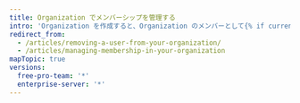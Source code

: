 ```yaml
---
title: Organization でメンバーシップを管理する
intro: 'Organization を作成すると、Organization のメンバーとして{% if currentVersion == "free-pro-team@latest" %}ユーザを招待{% else %}ユーザを追加{% endif %}することができます。 メンバーの削除や、元のメンバーの復帰も可能です。'
redirect_from:
  - /articles/removing-a-user-from-your-organization/
  - /articles/managing-membership-in-your-organization
mapTopic: true
versions:
  free-pro-team: '*'
  enterprise-server: '*'
---
```


